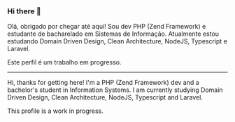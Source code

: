 ### Hi there 👋

Olá, obrigado por chegar até aqui! Sou dev PHP (Zend Framework) e estudante de bacharelado em Sistemas de Informação. Atualmente estou estudando Domain Driven Design, Clean Architecture, NodeJS, Typescript e Laravel.

Este perfil é um trabalho em progresso.

-----------------
Hi, thanks for getting here! I'm a PHP (Zend Framework) dev and a bachelor's student in Information Systems. I am currently studying Domain Driven Design, Clean Architecture, NodeJS, Typescript and Laravel.

This profile is a work in progress.

<!--
**dhrleandro/dhrleandro** is a ✨ _special_ ✨ repository because its `README.md` (this file) appears on your GitHub profile.

Here are some ideas to get you started:

- 🔭 I’m currently working on ...
- 🌱 I’m currently learning ...
- 👯 I’m looking to collaborate on ...
- 🤔 I’m looking for help with ...
- 💬 Ask me about ...
- 📫 How to reach me: ...
- 😄 Pronouns: ...
- ⚡ Fun fact: ...
-->
